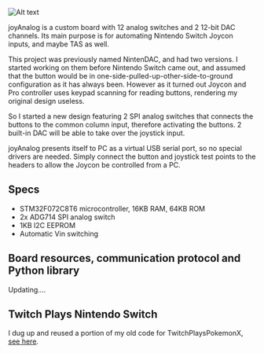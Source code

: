 ![Alt text](http://i.imgur.com/1Ioja1b.png)

joyAnalog is a custom board with 12 analog switches and 2 12-bit DAC channels. Its main purpose is for automating Nintendo Switch Joycon inputs, and maybe TAS as well. 

This project was previously named NintenDAC, and had two versions. I started working on them before Nintendo Switch came out, and assumed that the button would be in one-side-pulled-up-other-side-to-ground configuration as it has always been. However as it turned out Joycon and Pro controller uses keypad scanning for reading buttons, rendering my original design useless. 

So I started a new design featuring 2 SPI analog switches that connects the buttons to the common column input, therefore activating the buttons. 2 built-in DAC will be able to take over the joystick input.

joyAnalog presents itself to PC as a virtual USB serial port, so no special drivers are needed. Simply connect the button and joystick test points to the headers to allow the Joycon be controlled from a PC.

## Specs

* STM32F072C8T6 microcontroller, 16KB RAM, 64KB ROM
* 2x ADG714 SPI analog switch
* 1KB I2C EEPROM
* Automatic Vin switching

## Board resources, communication protocol and Python library

Updating....

## Twitch Plays Nintendo Switch

I dug up and reused a portion of my old code for TwitchPlaysPokemonX, [see here](./TwitchPlaysNintendoSwitch).

